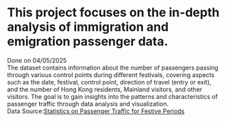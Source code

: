 # This project focuses on the in-depth analysis of immigration and emigration passenger data.  
Done on 04/05/2025  
The dataset contains information about the number of passengers passing through various control points during different festivals, covering aspects such as the date, festival, control point, direction of travel (entry or exit), and the number of Hong Kong residents, Mainland visitors, and other visitors. The goal is to gain insights into the patterns and characteristics of passenger traffic through data analysis and visualization.  
Data Source:[Statistics on Passenger Traffic for Festive Periods](https://data.gov.hk/en-data/dataset/hk-immd-set5-statistics-passenger-traffic-festive-period)
